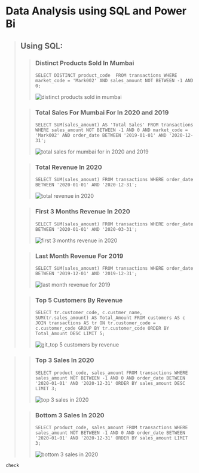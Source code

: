 # Data Analysis using SQL and Power Bi

> ## Using SQL:
>> ### Distinct Products Sold In Mumbai  
>> `SELECT DISTINCT product_code 
FROM transactions
WHERE market_code = 'Mark002'
AND sales_amount NOT BETWEEN -1 AND 0;`
>> 
>> ![distinct products sold in mumbai](https://user-images.githubusercontent.com/90182043/149306581-75e63001-842d-4806-843e-964859dac4c6.PNG)
> 
>> ### Total Sales For Mumbai For In 2020 and 2019  
>> `SELECT SUM(sales_amount) AS 'Total Sales'
FROM transactions
WHERE sales_amount NOT BETWEEN -1 AND 0
AND market_code = 'Mark002'
AND order_date BETWEEN '2019-01-01' AND '2020-12-31';`
>> 
>> ![total sales for mumbai for in 2020 and 2019](https://user-images.githubusercontent.com/90182043/149306703-bc06f6ec-676e-45c5-b437-4dc46fe25abf.PNG)
> 
>> ### Total Revenue In 2020  
>> `SELECT SUM(sales_amount)
FROM transactions
WHERE order_date BETWEEN '2020-01-01' AND '2020-12-31';`
>> 
>> ![total revenue in 2020](https://user-images.githubusercontent.com/90182043/149306951-88ca5625-8f2e-4b51-b36c-3e129c2c02ca.PNG)
> 
>> ### First 3 Months Revenue In 2020  
>> `SELECT SUM(sales_amount)
FROM transactions
WHERE order_date BETWEEN '2020-01-01' AND '2020-03-31';`
>> 
>> ![first 3 months revenue in 2020](https://user-images.githubusercontent.com/90182043/149307001-92fa8924-d0c0-48ed-abcb-17351187d090.PNG)
> 
>> ### Last Month Revenue For 2019  
>> `SELECT SUM(sales_amount)
FROM transactions
WHERE order_date BETWEEN '2019-12-01' AND '2019-12-31';`
>> 
>> ![last month revenue for 2019](https://user-images.githubusercontent.com/90182043/149307118-81baff0b-d036-40a1-a303-b1f6bc704b8c.PNG)
> 
>> ### Top 5 Customers By Revenue  
>> `SELECT tr.customer_code, c.custmer_name, SUM(tr.sales_amount) AS Total_Amount
FROM customers AS c
JOIN transactions AS tr
ON tr.customer_code = c.customer_code
GROUP BY tr.customer_code
ORDER BY Total_Amount DESC
LIMIT 5;`  
>> 
>> ![git_top 5 customers by revenue](https://user-images.githubusercontent.com/90182043/149303867-104cc34a-0300-4eb2-b3f0-874e1665fa47.PNG)

> 
>> ### Top 3 Sales In 2020  
>> `SELECT product_code, sales_amount
FROM transactions
WHERE sales_amount NOT BETWEEN -1 AND 0
AND order_date BETWEEN '2020-01-01' AND '2020-12-31'
ORDER BY sales_amount DESC
LIMIT 3;`
>> 
>> ![top 3 sales in 2020](https://user-images.githubusercontent.com/90182043/149307164-8bd73726-0653-49d1-8de3-4e0f7f1e5429.PNG)
> 
>> ### Bottom 3 Sales In 2020  
>> `SELECT product_code, sales_amount
FROM transactions
WHERE sales_amount NOT BETWEEN -1 AND 0
AND order_date BETWEEN '2020-01-01' AND '2020-12-31'
ORDER BY sales_amount
LIMIT 3;`
>> 
>> ![bottom 3 sales in 2020](https://user-images.githubusercontent.com/90182043/149307242-ee187da5-5253-4ea3-aa52-1acaa3307ad4.PNG)

```
check
```
